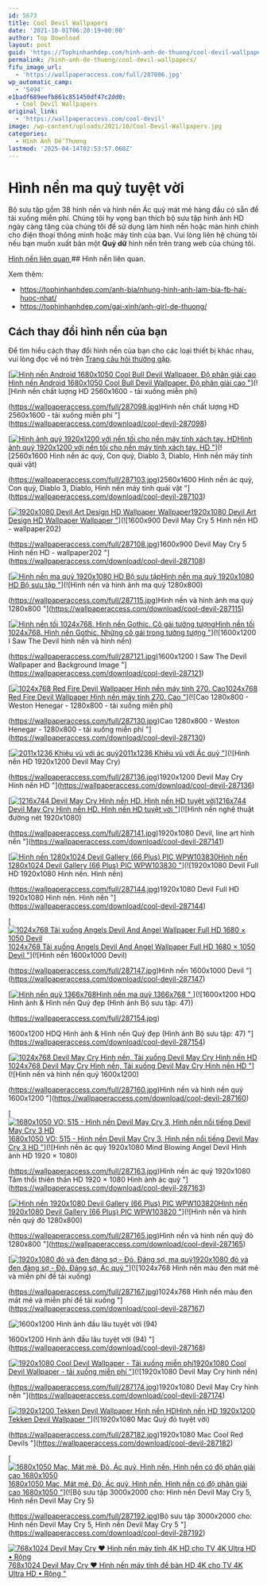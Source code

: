 ```yaml
---
id: 5673
title: Cool Devil Wallpapers
date: '2021-10-01T06:20:19+00:00'
author: Top Download
layout: post
guid: 'https://Tophinhanhdep.com/hinh-anh-de-thuong/cool-devil-wallpapers/'
permalink: /hinh-anh-de-thuong/cool-devil-wallpapers/
fifu_image_url:
  - 'https://wallpaperaccess.com/full/287086.jpg'
wp_automatic_camp:
  - '5494'
e1badf689eefb861c851450df47c2dd0:
  - Cool Devil Wallpapers
original_link:
  - 'https://wallpaperaccess.com/cool-devil'
image: /wp-content/uploads/2021/10/Cool-Devil-Wallpapers.jpg
categories:
  - Hình Ảnh Dễ Thương
lastmod: '2025-04-14T02:53:57.068Z'
---
```

# Hình nền ma quỷ tuyệt vời

Bộ sưu tập gồm 38 hình nền và hình nền Ác quỷ mát mẻ hàng đầu có sẵn để tải xuống miễn phí. Chúng tôi hy vọng bạn thích bộ sưu tập hình ảnh HD ngày càng tăng của chúng tôi để sử dụng làm hình nền hoặc màn hình chính cho điện thoại thông minh hoặc máy tính của bạn. Vui lòng liên hệ chúng tôi nếu bạn muốn xuất bản một **Quỷ dữ** hình nền trên trang web của chúng tôi.

[Hình nền liên quan ](#related) ## Hình nền liên quan.

   
 Xem thêm:

   
- <https://tophinhanhdep.com/anh-bia/nhung-hinh-anh-lam-bia-fb-hai-huoc-nhat/>
- <https://tophinhanhdep.com/gai-xinh/anh-girl-de-thuong/>

## Cách thay đổi hình nền của bạn

Để tìm hiểu cách thay đổi hình nền của bạn cho các loại thiết bị khác nhau, vui lòng đọc về nó trên [Trang câu hỏi thường gặp](https://tophinhanhdep.com/faq/).

  
[[![Hình nền Android 1680x1050 Cool Bull Devil Wallpaper.  Độ phân giải cao](https://wallpaperaccess.com/full/287086.jpg)Hình nền Android 1680x1050 Cool Bull Devil Wallpaper. Độ phân giải cao "](https://wallpaperaccess.com/download/cool-devil-287086)](![Hình nền chất lượng HD 2560x1600 - tải xuống miễn phí)

(https://wallpaperaccess.com/full/287098.jpg)Hình nền chất lượng HD 2560x1600 - tải xuống miễn phí "](https://wallpaperaccess.com/download/cool-devil-287098)

[[![Hình ảnh quỷ 1920x1200 với nền tối cho nền máy tính xách tay.  HD](https://wallpaperaccess.com/full/287102.jpg)Hình ảnh quỷ 1920x1200 với nền tối cho nền máy tính xách tay. HD "](https://wallpaperaccess.com/download/cool-devil-287102)](![2560x1600 Hình nền ác quỷ, Con quỷ, Diablo 3, Diablo, Hình nền máy tính quái vật)

(https://wallpaperaccess.com/full/287103.jpg)2560x1600 Hình nền ác quỷ, Con quỷ, Diablo 3, Diablo, Hình nền máy tính quái vật "](https://wallpaperaccess.com/download/cool-devil-287103)

[[![1920x1080 Devil Art Design HD Wallpaper Wallpaper](https://wallpaperaccess.com/full/287107.jpg)1920x1080 Devil Art Design HD Wallpaper Wallpaper "](https://wallpaperaccess.com/download/cool-devil-287107)](![1600x900 Devil May Cry 5 Hình nền HD - wallpaper202)

(https://wallpaperaccess.com/full/287108.jpg)1600x900 Devil May Cry 5 Hình nền HD - wallpaper202 "](https://wallpaperaccess.com/download/cool-devil-287108)

[[![Hình nền ma quỷ 1920x1080 HD Bộ sưu tập](https://wallpaperaccess.com/full/287111.jpg)Hình nền ma quỷ 1920x1080 HD Bộ sưu tập "](https://wallpaperaccess.com/download/cool-devil-287111)](![Hình nền và hình ảnh ma quỷ 1280x800)

(https://wallpaperaccess.com/full/287115.jpg)Hình nền và hình ảnh ma quỷ 1280x800 "](https://wallpaperaccess.com/download/cool-devil-287115)

[[![Hình nền tối 1024x768.  Hình nền Gothic.  Cô gái tưởng tượng](https://wallpaperaccess.com/full/287118.jpg)Hình nền tối 1024x768. Hình nền Gothic. Những cô gái trong tưởng tượng "](https://wallpaperaccess.com/download/cool-devil-287118)](![1600x1200 I Saw The Devil hình nền và hình nền)

(https://wallpaperaccess.com/full/287121.jpg)1600x1200 I Saw The Devil Wallpaper and Background Image "](https://wallpaperaccess.com/download/cool-devil-287121)

[[![1024x768 Red Fire Devil Wallpaper Hình nền máy tính 270.  Cao](https://wallpaperaccess.com/full/287122.jpg)1024x768 Red Fire Devil Wallpaper Hình nền máy tính 270. Cao "](https://wallpaperaccess.com/download/cool-devil-287122)](![Cao 1280x800 - Weston Henegar - 1280x800 - tải xuống miễn phí)

(https://wallpaperaccess.com/full/287130.jpg)Cao 1280x800 - Weston Henegar - 1280x800 - tải xuống miễn phí "](https://wallpaperaccess.com/download/cool-devil-287130)

[[![2011x1236 Khiêu vũ với ác quỷ](https://wallpaperaccess.com/full/287133.jpg)2011x1236 Khiêu vũ với Ác quỷ "](https://wallpaperaccess.com/download/cool-devil-287133)](![Hình nền HD 1920x1200 Devil May Cry)

(https://wallpaperaccess.com/full/287136.jpg)1920x1200 Devil May Cry Hình nền HD "](https://wallpaperaccess.com/download/cool-devil-287136)

[[![1216x744 Devil May Cry Hình nền HD.  Hình nền HD tuyệt vời](https://wallpaperaccess.com/full/287139.jpg)1216x744 Devil May Cry Hình nền HD. Hình nền HD tuyệt vời "](https://wallpaperaccess.com/download/cool-devil-287139)](![Hình nền nghệ thuật đường nét 1920x1080)

(https://wallpaperaccess.com/full/287141.jpg)1920x1080 Devil, line art hình nền "](https://wallpaperaccess.com/download/cool-devil-287141)

[[![Hình nền 1280x1024 Devil Gallery (66 Plus) PIC WPW103830](https://wallpaperaccess.com/full/287142.png)Hình nền 1280x1024 Devil Gallery (66 Plus) PIC WPW103830 "](https://wallpaperaccess.com/download/cool-devil-287142)](![1920x1080 Devil Full HD 1920x1080 Hình nền.  Hình nền)

(https://wallpaperaccess.com/full/287144.jpg)1920x1080 Devil Full HD 1920x1080 Hình nền. Hình nền "](https://wallpaperaccess.com/download/cool-devil-287144)

[[![1024x768 Tải xuống Angels Devil And Angel Wallpaper Full HD 1680 × 1050 Devil](https://wallpaperaccess.com/full/287146.jpg)1024x768 Tải xuống Angels Devil And Angel Wallpaper Full HD 1680 × 1050 Devil "](https://wallpaperaccess.com/download/cool-devil-287146)](![Hình nền 1600x1000 Devil)

(https://wallpaperaccess.com/full/287147.jpg)Hình nền 1600x1000 Devil "](https://wallpaperaccess.com/download/cool-devil-287147)

[[![Hình nền quỷ 1366x768](https://wallpaperaccess.com/full/287150.jpg)Hình nền ma quỷ 1366x768 " ](https://wallpaperaccess.com/download/cool-devil-287150)](![1600x1200 HDQ Hình ảnh & Hình nền Quỷ đẹp (Hình ảnh Bộ sưu tập: 47))

(https://wallpaperaccess.com/full/287154.jpg)

1600x1200 HDQ Hình ảnh &amp; Hình nền Quỷ đẹp (Hình ảnh Bộ sưu tập: 47) "](https://wallpaperaccess.com/download/cool-devil-287154)

[[![1024x768 Devil May Cry Hình nền, Tải xuống Devil May Cry Hình nền HD](https://wallpaperaccess.com/full/287158.jpg)1024x768 Devil May Cry Hình nền, Tải xuống Devil May Cry Hình nền HD "](https://wallpaperaccess.com/download/cool-devil-287158)](![Hình nền và hình nền quỷ 1600x1200)

(https://wallpaperaccess.com/full/287160.jpg)Hình nền và hình nền quỷ 1600x1200 "](https://wallpaperaccess.com/download/cool-devil-287160)

[[![1680x1050 VO: 515 - Hình nền Devil May Cry 3, Hình nền nổi tiếng Devil May Cry 3 HD](https://wallpaperaccess.com/full/287161.jpg)1680x1050 VO: 515 - Hình nền Devil May Cry 3, Hình nền nổi tiếng Devil May Cry 3 HD "](https://wallpaperaccess.com/download/cool-devil-287161)](![Hình nền ác quỷ 1920x1080 Mind Blowing Angel Devil Hình ảnh HD 1920 × 1080)

(https://wallpaperaccess.com/full/287163.jpg)Hình nền ác quỷ 1920x1080 Tâm thổi thiên thần HD 1920 × 1080 Hình ảnh ác quỷ "](https://wallpaperaccess.com/download/cool-devil-287163)

[[![Hình nền 1920x1080 Devil Gallery (66 Plus) PIC WPW103820](https://wallpaperaccess.com/full/287164.jpg)Hình nền 1920x1080 Devil Gallery (66 Plus) PIC WPW103820 "](https://wallpaperaccess.com/download/cool-devil-287164)](![Hình nền và hình nền quỷ đỏ 1280x800)

(https://wallpaperaccess.com/full/287165.jpg)Hình nền và hình nền quỷ đỏ 1280x800 "](https://wallpaperaccess.com/download/cool-devil-287165)

[[![1920x1080 đỏ và đen đáng sợ - Đỏ.  Đáng sợ, ma quỷ](https://wallpaperaccess.com/full/287166.jpg)1920x1080 đỏ và đen đáng sợ - Đỏ. Đáng sợ, Ác quỷ "](https://wallpaperaccess.com/download/cool-devil-287166)](![1024x768 Hình nền màu đen mát mẻ và miễn phí để tải xuống)

(https://wallpaperaccess.com/full/287167.jpg)1024x768 Hình nền màu đen mát mẻ và miễn phí để tải xuống "](https://wallpaperaccess.com/download/cool-devil-287167)

[![1600x1200 Hình ảnh đầu lâu tuyệt vời (94)](https://wallpaperaccess.com/full/287168.jpg)

1600x1200 Hình ảnh đầu lâu tuyệt vời (94) "](https://wallpaperaccess.com/download/cool-devil-287168)

[[![1920x1080 Cool Devil Wallpaper - Tải xuống miễn phí](https://wallpaperaccess.com/full/287170.jpg)1920x1080 Cool Devil Wallpaper - tải xuống miễn phí "](https://wallpaperaccess.com/download/cool-devil-287170)](![1920x1080 Devil May Cry hình nền)

(https://wallpaperaccess.com/full/287174.jpg)1920x1080 Devil May Cry hình nền "](https://wallpaperaccess.com/download/cool-devil-287174)

[[![1920x1200 Tekken Devil Wallpaper Hình nền HD](https://wallpaperaccess.com/full/287180.jpg)Hình nền HD 1920x1200 Tekken Devil Wallpaper "](https://wallpaperaccess.com/download/cool-devil-287180)](![1920x1080 Mac Quỷ đỏ tuyệt vời)

(https://wallpaperaccess.com/full/287182.jpg)1920x1080 Mac Cool Red Devils "](https://wallpaperaccess.com/download/cool-devil-287182)

[[![1680x1050 Mac, Mát mẻ, Đỏ, Ác quỷ, Hình nền, Hình nền có độ phân giải cao 1680x1050](https://wallpaperaccess.com/full/287184.jpg)1680x1050 Mac, Mát mẻ, Đỏ, Ác quỷ, Hình nền, Hình nền có độ phân giải cao 1680x1050 "](https://wallpaperaccess.com/download/cool-devil-287184)](![Bộ sưu tập 3000x2000 cho: Hình nền Devil May Cry 5, Hình nền Devil May Cry 5)

(https://wallpaperaccess.com/full/287192.jpg)Bộ sưu tập 3000x2000 cho: Hình nền Devil May Cry 5, Hình nền Devil May Cry 5 "](https://wallpaperaccess.com/download/cool-devil-287192)

[![768x1024 Devil May Cry ❤ Hình nền máy tính 4K HD cho TV 4K Ultra HD • Rộng](https://wallpaperaccess.com/full/287197.jpg)768x1024 Devil May Cry ❤ Hình nền máy tính để bàn HD 4K cho TV 4K Ultra HD • Rộng "](https://wallpaperaccess.com/download/cool-devil-287197)
